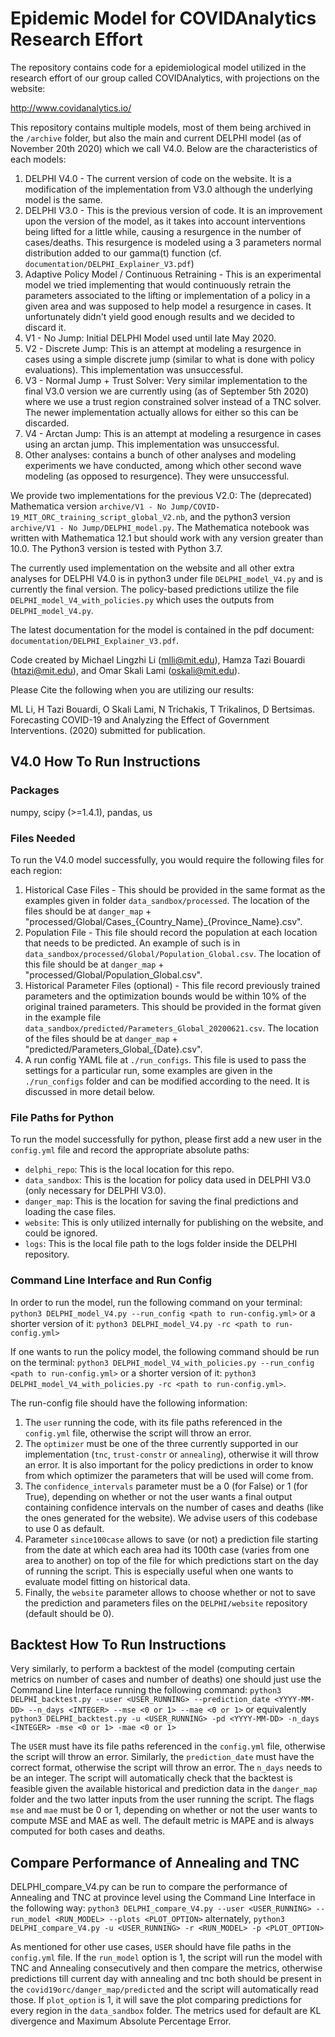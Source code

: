 # Epidemic Model for COVIDAnalytics Research Effort

The repository contains code for a epidemiological model utilized in the research effort of our group called COVIDAnalytics, with projections on the website:

http://www.covidanalytics.io/

This repository contains multiple models, most of them being archived in the `/archive` folder, but also the main and current DELPHI model (as of November 20th 2020) which we call V4.0. Below are the characteristics of each models:

1. DELPHI V4.0 - The current version of code on the website. It is a modification of the implementation from V3.0 although the underlying model is the same.
2. DELPHI V3.0 - This is the previous version of code. It is an improvement upon the  version of the model, as it takes into account interventions being lifted for a little while, causing a resurgence in the number of cases/deaths. This resurgence is modeled using a 3 parameters normal distribution added to our gamma(t) function (cf. `documentation/DELPHI_Explainer_V3.pdf`)
3. Adaptive Policy Model / Continuous Retraining - This is an experimental model we tried implementing that would continuously retrain the parameters associated to the lifting or implementation of a policy in a given area and was supposed to help model a resurgence in cases. It unfortunately didn't yield good enough results and we decided to discard it.
4. V1 - No Jump: Initial DELPHI Model used until late May 2020.
5. V2 - Discrete Jump: This is an attempt at modeling a resurgence in cases using a simple discrete jump (similar to what is done with policy evaluations). This implementation was unsuccessful.
6. V3 - Normal Jump + Trust Solver: Very similar implementation to the final V3.0 version we are currently using (as of September 5th 2020) where we use a trust region constrained solver instead of a TNC solver. The newer implementation actually allows for either so this can be discarded.
7. V4 - Arctan Jump: This is an attempt at modeling a resurgence in cases using an arctan jump. This implementation was unsuccessful.
8. Other analyses: contains a bunch of other analyses and modeling experiments we have conducted, among which other second wave modeling (as opposed to resurgence). They were unsuccessful.

We provide two implementations for the previous V2.0: The (deprecated) Mathematica version
`archive/V1 - No Jump/COVID-19_MIT_ORC_training_script_global_V2.nb`,
and the python3 version `archive/V1 - No Jump/DELPHI_model.py`. The Mathematica notebook was written with Mathematica
12.1 but should work with any version greater than 10.0. The Python3 version is tested with Python 3.7.

The currently used implementation on the website and all other extra analyses for DELPHI V4.0 is in python3 under file
`DELPHI_model_V4.py` and is currently the final version. The policy-based predictions utilize the file
`DELPHI_model_V4_with_policies.py` which uses the outputs from `DELPHI_model_V4.py`.

The latest documentation for the model is contained in the pdf document: `documentation/DELPHI_Explainer_V3.pdf`.

Code created by Michael Lingzhi Li (mlli@mit.edu), Hamza Tazi Bouardi (htazi@mit.edu),
and Omar Skali Lami (oskali@mit.edu).

Please Cite the following when you are utilizing our results:

ML Li, H Tazi Bouardi, O Skali Lami, N Trichakis, T Trikalinos, D Bertsimas. Forecasting COVID-19 and Analyzing the Effect of Government Interventions. (2020) submitted for publication.


## V4.0 How To Run Instructions

### Packages
numpy, scipy (>=1.4.1), pandas, us

### Files Needed
To run the V4.0 model successfully, you would require the following files for each region:
1. Historical Case Files - This should be provided in the same format as the examples given in folder `data_sandbox/processed`. The location of the files should be at `danger_map` + "processed/Global/Cases\_\{Country_Name\}\_\{Province_Name\}.csv".
2. Population File - This file should record the population at each location that needs to be predicted.
An example of such is in `data_sandbox/processed/Global/Population_Global.csv`. The location of this file should be at `danger_map` + "processed/Global/Population_Global.csv".
3. Historical Parameter Files (optional) - This file record previously trained parameters and the optimization bounds would be within 10% of the original trained parameters. This should be provided in the format given in the example file `data_sandbox/predicted/Parameters_Global_20200621.csv`. The location of the files should be at `danger_map` + "predicted/Parameters\_Global\_\{Date\}.csv".
4. A run config YAML file at `./run_configs`. This file is used to pass the settings for a particular run, some examples are given in the `./run_configs` folder and can be modified according to the need. It is discussed in more detail below.

### File Paths for Python

To run the model successfully for python, please first add a new user in the `config.yml` file and record the appropriate absolute paths:
- `delphi_repo`: This is the local location for this repo.
- `data_sandbox`: This is the location for policy data used in DELPHI V3.0 (only necessary for DELPHI V3.0).
- `danger_map`: This is the location for saving the final predictions and loading the case files.
- `website`: This is only utilized internally for publishing on the website, and could be ignored.
- `logs`: This is the local file path to the logs folder inside the DELPHI repository.

### Command Line Interface and Run Config
In order to run the model, run the following command on your terminal: 
`python3 DELPHI_model_V4.py --run_config <path to run-config.yml>` 
or a shorter version of it: 
`python3 DELPHI_model_V4.py -rc <path to run-config.yml>` 

If one wants to run the policy model, the following command should be run on the terminal: 
`python3 DELPHI_model_V4_with_policies.py --run_config <path to run-config.yml>` or a shorter
version of it: `python3 DELPHI_model_V4_with_policies.py -rc <path to run-config.yml>`.

The run-config file should have the following information:
1. The `user` running the code, with its file paths referenced in the `config.yml` file, otherwise the script will throw an error.
2. The `optimizer` must be one of the three currently supported in our implementation (`tnc`, `trust-constr` or `annealing`), otherwise it will throw an error. It is also important for the policy predictions in order to know from which optimizer the parameters that will be used will come from. 
3. The `confidence_intervals` parameter must be a 0 (for False) or 1 (for True), depending on whether or not the user wants a final output containing confidence intervals on the number of cases and deaths (like the ones generated for the website). We advise users of this codebase to use 0 as default. 
4. Parameter `since100case` allows to save (or not) a prediction file starting from the date at which each area had its 100th case (varies from one area to another) on top of the file for  which predictions start on the day of running the script. This is especially useful when one wants to evaluate model fitting on historical data. 
5. Finally, the `website` parameter allows to choose whether or not to save the prediction and  parameters files on the `DELPHI/website` repository (default should be 0).

## Backtest How To Run Instructions
Very similarly, to perform a backtest of the model (computing certain metrics on number of cases and number of deaths) one should just use the Command Line Interface running the following command:
`python3 DELPHI_backtest.py --user <USER_RUNNING> --prediction_date <YYYY-MM-DD> --n_days <INTEGER> --mse <0 or 1> --mae <0 or 1>`  or
equivalently `python3 DELPHI_backtest.py -u <USER_RUNNING> -pd <YYYY-MM-DD> -n_days <INTEGER> -mse <0 or 1> -mae <0 or 1>`

The `USER` must have its file paths referenced in the `config.yml` file, otherwise the script will throw an error.
Similarly, the `prediction_date` must have the correct format, otherwise the script will throw an error.
The `n_days` needs to be an integer. The script will automatically check that the backtest is feasible given the available historical
and prediction data in the `danger_map` folder and the two latter inputs from the user running the script.
The flags `mse` and `mae` must be 0 or 1, depending on whether or not the user wants to compute MSE and MAE as well. The default
metric is MAPE and is always computed for both cases and deaths.

## Compare Performance of Annealing and TNC
DELPHI_compare_V4.py can be run to compare the performance of Annealing and TNC at province level using the Command Line Interface in the following way:
`python3 DELPHI_compare_V4.py --user <USER_RUNNING> --run_model <RUN_MODEL> --plots <PLOT_OPTION>`
alternately,
`python3 DELPHI_compare_V4.py -u <USER_RUNNING> -r <RUN_MODEL> -p <PLOT_OPTION>`

As mentioned for other use cases, `USER` should have file paths in the `config.yml` file. If the `run_model` option is 1, the script will run the model with TNC and Annealing consecutively and then compare the metrics, otherwise predictions till current day with annealing and tnc both should be present in the `covid19orc/danger_map/predicted` and the script will automatically read those. If `plot_option` is 1, it will save the plot comparing predictions for every region in the `data_sandbox` folder. The metrics used for default are KL divergence and Maximum Absolute Percentage Error.
